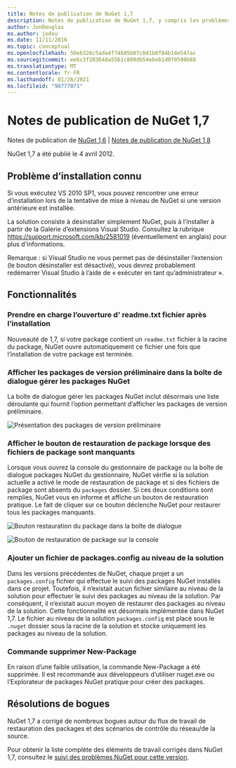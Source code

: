 ```yaml
---
title: Notes de publication de NuGet 1,7
description: Notes de publication de NuGet 1,7, y compris les problèmes connus, les correctifs de bogues, les fonctionnalités ajoutées et DCR.
author: JonDouglas
ms.author: jodou
ms.date: 11/11/2016
ms.topic: conceptual
ms.openlocfilehash: 50eb326c5ada4f74685b07c0d1b0f84b14e547ac
ms.sourcegitcommit: ee6c3f203648a5561c809db54ebeb1d0f0598b68
ms.translationtype: MT
ms.contentlocale: fr-FR
ms.lasthandoff: 01/26/2021
ms.locfileid: "98777071"
---
```

# <a name="nuget-17-release-notes"></a>Notes de publication de NuGet 1,7

Notes de publication de [NuGet 1,6](../release-notes/nuget-1.6.md)  |  [Notes de publication de NuGet 1,8](../release-notes/nuget-1.8.md)

NuGet 1,7 a été publié le 4 avril 2012.

## <a name="known-installation-issue"></a>Problème d’installation connu
Si vous exécutez VS 2010 SP1, vous pouvez rencontrer une erreur d’installation lors de la tentative de mise à niveau de NuGet si une version antérieure est installée.

La solution consiste à désinstaller simplement NuGet, puis à l’installer à partir de la Galerie d’extensions Visual Studio.  Consultez la rubrique <https://support.microsoft.com/kb/2581019> (éventuellement en anglais) pour plus d'informations.

Remarque : si Visual Studio ne vous permet pas de désinstaller l’extension (le bouton désinstaller est désactivé), vous devrez probablement redémarrer Visual Studio à l’aide de « exécuter en tant qu’administrateur ».

## <a name="features"></a>Fonctionnalités

### <a name="support-opening-readmetxt-file-after-installation"></a>Prendre en charge l’ouverture d' readme.txt fichier après l’installation
Nouveauté de 1,7, si votre package contient un `readme.txt` fichier à la racine du package, NuGet ouvre automatiquement ce fichier une fois que l’installation de votre package est terminée.

### <a name="show-prerelease-packages-in-the-manage-nuget-packages-dialog"></a>Afficher les packages de version préliminaire dans la boîte de dialogue gérer les packages NuGet
La boîte de dialogue gérer les packages NuGet inclut désormais une liste déroulante qui fournit l’option permettant d’afficher les packages de version préliminaire.

![Présentation des packages de version préliminaire](./media/prerelease-dropdown.png)

### <a name="show-package-restore-button-when-package-files-are-missing"></a>Afficher le bouton de restauration de package lorsque des fichiers de package sont manquants
Lorsque vous ouvrez la console du gestionnaire de package ou la boîte de dialogue packages NuGet du gestionnaire, NuGet vérifie si la solution actuelle a activé le mode de restauration de package et si des fichiers de package sont absents du `packages` dossier. Si ces deux conditions sont remplies, NuGet vous en informe et affiche un bouton de restauration pratique. Le fait de cliquer sur ce bouton déclenche NuGet pour restaurer tous les packages manquants.

![Bouton restauration du package dans la boîte de dialogue](./media/packagerestore-dialog.png)

![Bouton de restauration de package sur la console](./media/packagerestore-console.png)

### <a name="add-solution-level-packagesconfig-file"></a>Ajouter un fichier de packages.config au niveau de la solution
Dans les versions précédentes de NuGet, chaque projet a un `packages.config` fichier qui effectue le suivi des packages NuGet installés dans ce projet. Toutefois, il n’existait aucun fichier similaire au niveau de la solution pour effectuer le suivi des packages au niveau de la solution. Par conséquent, il n’existait aucun moyen de restaurer des packages au niveau de la solution.
Cette fonctionnalité est désormais implémentée dans NuGet 1,7. Le fichier au niveau de la solution `packages.config` est placé sous le `.nuget` dossier sous la racine de la solution et stocke uniquement les packages au niveau de la solution.

### <a name="remove-new-package-command"></a>Commande supprimer New-Package
En raison d’une faible utilisation, la commande New-Package a été supprimée. Il est recommandé aux développeurs d’utiliser nuget.exe ou l’Explorateur de packages NuGet pratique pour créer des packages.

## <a name="bug-fixes"></a>Résolutions de bogues
NuGet 1,7 a corrigé de nombreux bogues autour du flux de travail de restauration des packages et des scénarios de contrôle du réseau/de la source.

Pour obtenir la liste complète des éléments de travail corrigés dans NuGet 1,7, consultez le [suivi des problèmes NuGet pour cette version](http://nuget.codeplex.com/workitem/list/advanced?keyword=&status=Closed&type=All&priority=All&release=NuGet%201.7&assignedTo=All&component=All&sortField=Votes&sortDirection=Descending&page=0).
